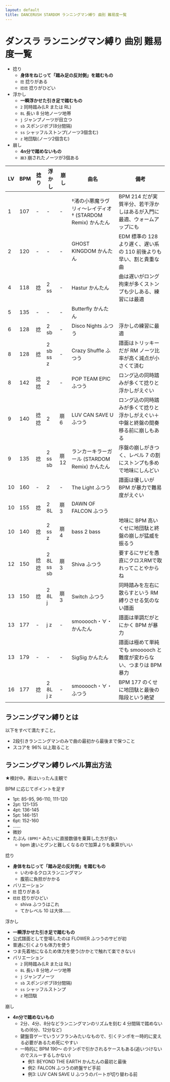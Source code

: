 ```yaml
---
layout: default
title: DANCERUSH STARDOM ランニングマン縛り 曲別 難易度一覧
---
```


# ダンスラ ランニングマン縛り 曲別 難易度一覧
- 捻り
  - **身体をねじって「踏み足の反対側」を踏むもの**
  - `捻` 捻りがある
  - `捻捻` 捻りがひどい
- 浮かし
  - **一瞬浮かせた引き足で踏むもの**
  - `2` 同時踏み(LR または RL)
  - `8L` 長い 8 分地ノーツ地帯
  - `j` ジャンプノーツが目立つ
  - `sb` スポンジボブ(8分間隔)
  - `ss` シャッフルストンプ(ノーツ3個含む)
  - `z` 地団駄(ノーツ2個含む)
- 崩し
  - **4n分で踏めないもの**
  - `崩3` 崩されたノーツが3個ある

| LV  | BPM | 捻り | 浮かし     | 崩し | 曲名 | 備考 | 
| --- | --- | ---- | ---------- | ---- | ---- | ---- |
| 1   | 107 | -    | -          | -    | †渚の小悪魔ラヴリィ～レイディオ† (STARDOM Remix) かんたん| BPM 214 だが実質半分、若干浮かしはあるが入門に最適、ウォームアップにも |
| 2   | 120 | -    | -          | -    | GHOST KINGDOM かんたん | EDM 標準の 128 より遅く、遅い系の 110 前後よりも早い、割と貴重な曲 |
| 4   | 118 | 捻   | 2 ss       | -    | Hastur かんたん | 曲は遅いがロング拘束が多くストンプも少しある、練習には最適 |
| 5   | 135 | -    | -          | -    | Butterfly かんたん |  |
| 6   | 128 | 捻   | 2 sb       | -    | Disco Nights ふつう | 浮かしの練習に最適 |
| 8   | 128 | 捻   | 2 sb ss z  | -    | Crazy Shuffle ふつう | 譜面はトリッキーだが RM ノーツ比率が高く減点が小さくて済む |
| 8   | 142 | 捻捻 | 2          | -    | POP TEAM EPIC ふつう | ロング込の同時踏みが多くて捻りと浮かしがえぐい |
| 9   | 140 | 捻捻 | 2          | 崩6  | LUV CAN SAVE U ふつう | ロング込の同時踏みが多くて捻りと浮かしがえぐい＋中盤と終盤の間奏移る前に崩しもある |
| 9   | 135 | 捻   | 2 ss sb    | 崩12 | ランカーキラーガール (STARDOM Remix) かんたん | 序盤の崩しがきつく、レベル 7 の割にストンプも多めで地味にしんどい |
| 10  | 160 | -    | 2          | -    | The Light ふつう | 譜面は優しいが BPM が暴力で難易度がえぐい |
| 10  | 155 | 捻   | 2 8L       | 崩3  | DAWN OF FALCON ふつう |  |
| 10  | 140 | 捻   | 2 ss z     | 崩4  | bass 2 bass | 地味に BPM 高いくせに地団駄と終盤の崩しが猛威を振るう |
| 12  | 150 | 捻捻 | 2 8L ss sb | 崩3  | Shiva ふつう | 要するにサビを愚直にクロスRMで取れってことやからね |
| 13  | 150 | 捻   | 2 8L j     | 崩3  | Switch ふつう | 同時踏みを左右に散らすという RM 縛りさせる気のない譜面 |
| 13  | 177 | -    | j z        | -    | smooooch・∀・ かんたん | 譜面は単調だがとにかく BPM が暴力 |
| 13  | 179 | -    | -          | -    | SigSig かんたん | 譜面は極めて単純でも smooooch と難度が変わらない、つまりは BPM 暴力 |
| 16  | 177 | 捻   | 2 8L j z   | -    | smooooch・∀・ ふつう | BPM 177 のくせに地団駄と最後の階段という絶望 |

## ランニングマン縛りとは
以下をすべて満たすこと。

- 2段引きランニングマンのみで曲の最初から最後まで保つこと
- スコアを 96% 以上取ること

## ランニングマン縛りレベル算出方法
★検討中。表はいったん主観で

BPM に応じてポイントを足す

- 1pt: 85-95, 96-110, 111-120
- 2pt: 121-135
- 4pt: 136-145
- 5pt: 146-151
- 6pt: 152-160
- ……
- 微妙
- たぶん `(BPM)*` みたいに直接数値を乗算した方が良い
  - bpm 速いとグンと難しくなるので加算よりも乗算がいい

捻り

- **身体をねじって「踏み足の反対側」を踏むもの**
  - いわゆるクロスランニングマン
  - 腹筋に負担がかかる
- バリエーション
- `捻` 捻りがある
- `捻捻` 捻りがひどい
  - shiva ふつうはこれ
  - てかレベル 10 は大体……

浮かし

-  **一瞬浮かせた引き足で踏むもの**
  - 公式譜面として登場したのは FLOWER ふつうのサビが初
  - 普通に引くよりも体力を使う
  - つま先着地になるため体力を使う(かかとで触れて楽できない)
- バリエーション
  - `2` 同時踏み(LR または RL)
  - `8L` 長い 8 分地ノーツ地帯
  - `j` ジャンプノーツ
  - `sb` スポンジボブ(8分間隔)
  - `ss` シャッフルストンプ
  - `z` 地団駄

崩し

- **4n分で踏めないもの**
  - 2分、4分、8分などランニングマンのリズムを刻む 4 分間隔で踏めないもの(6分、12分など)
  - 鍵盤音ゲーでいうソフランみたいなもので、引くテンポを一時的に変える必要があるため死にやすい
  - 一時的に BPM 190～ のテンポで引かされるケースもある(追いつけないのでスルーするしかない)
    - 例1: BEYOND THE EARTH かんたんの最初と最後
    - 例2: FALCON ふつうの終盤サビ手前
    - 例3: LUV CAN SAVE U ふつうのパートが切り替わる前
